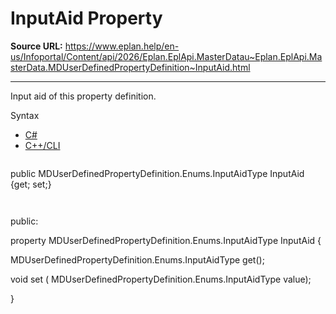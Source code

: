# InputAid Property

**Source URL:** https://www.eplan.help/en-us/Infoportal/Content/api/2026/Eplan.EplApi.MasterDatau~Eplan.EplApi.MasterData.MDUserDefinedPropertyDefinition~InputAid.html

---

Input aid of this property definition.

Syntax

- [C#](#i-syntax-CS)
- [C++/CLI](#i-syntax-CPP2005)

```
```
public MDUserDefinedPropertyDefinition.Enums.InputAidType InputAid {get; set;}
```
```

```
```
public:

property MDUserDefinedPropertyDefinition.Enums.InputAidType InputAid {

   MDUserDefinedPropertyDefinition.Enums.InputAidType get();

   void set (    MDUserDefinedPropertyDefinition.Enums.InputAidType value);

}
```
```
